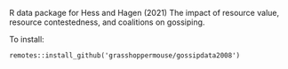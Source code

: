 R data package for Hess and Hagen (2021) The impact of resource value, resource contestedness, and coalitions on gossiping.

To install:

`remotes::install_github('grasshoppermouse/gossipdata2008')`
